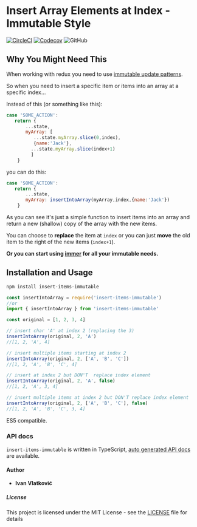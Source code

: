 # Insert Array Elements at Index - Immutable Style

[![CircleCI](https://img.shields.io/circleci/build/github/ivandotv/insert-array-immutable/master)](https://circleci.com/gh/ivandotv/insert-array-immutable)
[![Codecov](https://img.shields.io/codecov/c/github/ivandotv/insert-array-immutable)](https://codecov.io/gh/ivandotv/insert-array-immutable)
![GitHub](https://img.shields.io/github/license/ivandotv/insert-array-immutable)

## Why You Might Need This

When working with redux you need to use [immutable update patterns](https://redux.js.org/recipes/structuring-reducers/immutable-update-patterns/).

So when you need to insert a specific item or items into an array at a specific index...

Instead of this (or something like this):

```js
case 'SOME_ACTION':
   return {
       ...state,
       myArray: [
          ...state.myArray.slice(0,index),
          {name:'Jack'},
         ...state.myArray.slice(index+1)
         ]
    }
```

you can do this:

```js
case 'SOME_ACTION':
   return {
       ...state,
       myArray: insertIntoArray(myArray,index,{name:'Jack'})
    }
```

As you can see it's just a simple function to insert items into an array and return a new (shallow) copy of the array with the new items.

You can choose to **replace** the item at `index` or you can just **move** the old item to the right of the new items (`index+1`).

**Or you can start using [immer](https://github.com/immerjs/immer) for all your immutable needs.**

## Installation and Usage

```bash
npm install insert-items-immutable
```

```js
const insertIntoArray = require('insert-items-immutable')
//or
import { insertIntoArray } from 'insert-items-immutable'

const original = [1, 2, 3, 4]

// insert char 'A' at index 2 (replacing the 3)
insertIntoArray(original, 2, 'A')
//[1, 2, 'A', 4]

// insert multiple items starting at index 2
insertIntoArray(original, 2, ['A', 'B', 'C'])
//[1, 2, 'A', 'B', 'C', 4]

// insert at index 2 but DON'T  replace index element
insertIntoArray(original, 2, 'A', false)
//[1, 2, 'A', 3, 4]

// insert multiple items at index 2 but DON'T replace index element
insertIntoArray(original, 2, ['A', 'B', 'C'], false)
//[1, 2, 'A', 'B', 'C', 3, 4]
```

ES5 compatible.

### API docs

`insert-items-immutable` is written in TypeScript, [auto generated API docs](/docs/api/modules/_index_.md) are available.

#### Author

- **Ivan Vlatković**

##### License

This project is licensed under the MIT License - see the [LICENSE](LICENSE) file for details
